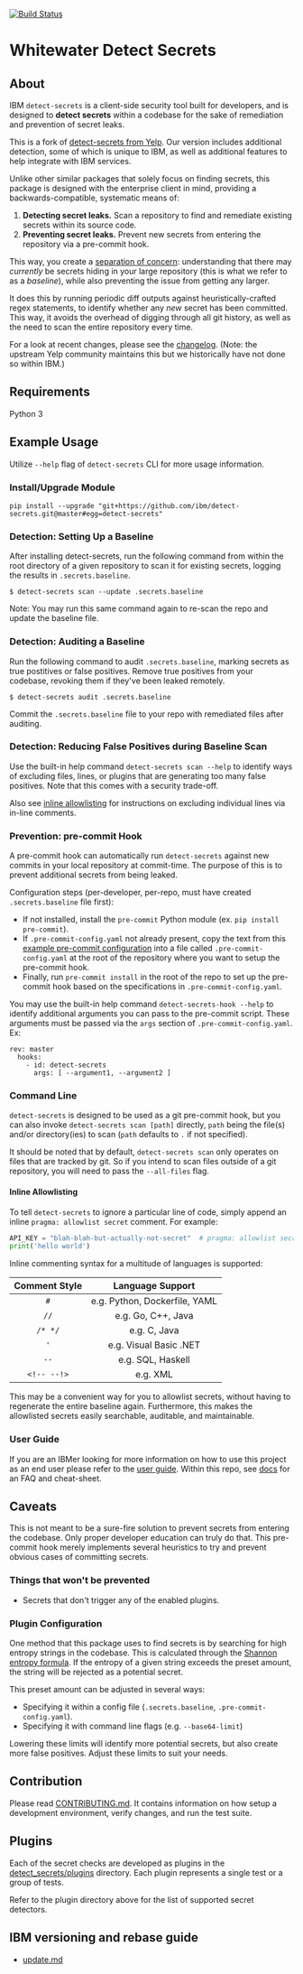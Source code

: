 [![Build Status](https://travis.ibm.com/Whitewater/whitewater-detect-secrets.svg?token=tSTYkwXezbKBusqJ3V4L&branch=master)](https://travis.ibm.com/Whitewater/whitewater-detect-secrets)

# Whitewater Detect Secrets

## About

IBM `detect-secrets` is a client-side security tool built for developers, and is designed to **detect secrets** within a codebase for the sake of remediation and prevention of secret leaks.

This is a fork of [detect-secrets from Yelp](https://github.com/Yelp/detect-secrets). Our version includes additional detection, some of which is unique to IBM, as well as additional features to help integrate with IBM services.

Unlike other similar packages that solely focus on finding secrets,
this package is designed with the enterprise client in mind,
providing a backwards-compatible, systematic means of:

1. **Detecting secret leaks.** Scan a repository to find and remediate existing secrets within its source code.
2. **Preventing secret leaks.** Prevent new secrets from entering the repository via a pre-commit hook.

This way, you create a
[separation of concern](https://en.wikipedia.org/wiki/Separation_of_concerns):
understanding that there may *currently* be secrets hiding in your large repository
(this is what we refer to as a _baseline_),
while also preventing the issue from getting any larger.

It does this by running periodic diff outputs against heuristically-crafted
regex statements, to identify whether any *new* secret has been committed. This
way, it avoids the overhead of digging through all git history, as well as the
need to scan the entire repository every time.

For a look at recent changes, please see the
[changelog](/CHANGELOG.md).
(Note: the upstream Yelp community maintains this but we historically have not done so within IBM.)

## Requirements

Python 3

## Example Usage

Utilize `--help` flag of `detect-secrets` CLI for more usage information.

### Install/Upgrade Module

`pip install --upgrade "git+https://github.com/ibm/detect-secrets.git@master#egg=detect-secrets"`


### Detection: Setting Up a Baseline

After installing detect-secrets, run the following command from within the root directory of a given repository to scan it for existing secrets, logging the results in `.secrets.baseline`.

```
$ detect-secrets scan --update .secrets.baseline
```

Note: You may run this same command again to re-scan the repo and update the baseline file.

### Detection: Auditing a Baseline

Run the following command to audit `.secrets.baseline`, marking secrets as true postitives or false positives. Remove true positives from your codebase, revoking them if they've been leaked remotely.

```
$ detect-secrets audit .secrets.baseline
```

Commit the `.secrets.baseline` file to your repo with remediated files after auditing.

### Detection: Reducing False Positives during Baseline Scan

Use the built-in help command `detect-secrets scan --help` to identify ways of excluding files, lines, or plugins that are generating too many false positives. Note that this comes with a security trade-off.

Also see [inline allowlisting](#inline-allowlisting) for instructions on excluding individual lines via in-line comments.

### Prevention: pre-commit Hook

A pre-commit hook can automatically run `detect-secrets` against new commits in your local repository at commit-time. The purpose of this is to prevent additional secrets from being leaked.

Configuration steps (per-developer, per-repo, must have created `.secrets.baseline` file first):

- If not installed, install the `pre-commit` Python module (ex. `pip install pre-commit`).
- If `.pre-commit-config.yaml` not already present, copy the text from this [example pre-commit configuration](/user-config/.pre-commit-config.yaml)
 into a file called `.pre-commit-config.yaml` at the root of the repository where you want to setup the pre-commit hook.
- Finally, run `pre-commit install` in the root of the repo to set up the pre-commit hook based on the specifications in `.pre-commit-config.yaml`.

You may use the built-in help command `detect-secrets-hook --help` to identify additional arguments you can pass to the pre-commit script. These arguments must be passed via the `args` section of `.pre-commit-config.yaml`. Ex:

```
rev: master
  hooks:
    - id: detect-secrets
      args: [ --argument1, --argument2 ]
```

### Command Line

`detect-secrets` is designed to be used as a git pre-commit hook, but you can also invoke `detect-secrets scan [path]` directly, `path` being the file(s) and/or directory(ies) to scan (`path` defaults to `.` if not specified).

It should be noted that by default, `detect-secrets scan` only operates on files that are tracked by git. So if you intend to scan files outside of a git repository, you will need to pass the `--all-files` flag.

#### Inline Allowlisting

To tell `detect-secrets` to ignore a particular line of code, simply append an
inline `pragma: allowlist secret` comment. For example:

```python
API_KEY = "blah-blah-but-actually-not-secret"  # pragma: allowlist secret
print('hello world')
```

Inline commenting syntax for a multitude of languages is supported:

| Comment Style | Language Support |
| :---:     | :---:       |
| `#` | e.g. Python, Dockerfile, YAML |
| `//` | e.g. Go, C++, Java |
| `/* */` | e.g. C, Java|
| `'` | e.g. Visual Basic .NET|
| `--` | e.g. SQL, Haskell|
| `<!-- --!>` | e.g. XML |

This may be a convenient way for you to allowlist secrets, without having to
regenerate the entire baseline again. Furthermore, this makes the allowlisted
secrets easily searchable, auditable, and maintainable.

### User Guide

If you are an IBMer looking for more information on how to use this project as an end user please refer to the [user guide](https://w3.ibm.com/w3publisher/detect-secrets/developer-tool). Within this repo, see [docs](/docs) for an FAQ and cheat-sheet.

## Caveats

This is not meant to be a sure-fire solution to prevent secrets from entering
the codebase. Only proper developer education can truly do that. This pre-commit
hook merely implements several heuristics to try and prevent obvious cases of
committing secrets.

### Things that won't be prevented

* Secrets that don't trigger any of the enabled plugins.

### Plugin Configuration

One method that this package uses to find secrets is by searching for high
entropy strings in the codebase. This is calculated through the [Shannon entropy
formula](http://blog.dkbza.org/2007/05/scanning-data-for-entropy-anomalies.html).
If the entropy of a given string exceeds the preset amount, the string will be
rejected as a potential secret.

This preset amount can be adjusted in several ways:

* Specifying it within a config file (`.secrets.baseline`, `.pre-commit-config.yaml`).
* Specifying it with command line flags (e.g. `--base64-limit`)

Lowering these limits will identify more potential secrets, but also create
more false positives. Adjust these limits to suit your needs.

## Contribution

Please read [CONTRIBUTING.md](/CONTRIBUTING.md). It contains information on how setup a development environment, verify changes, and run the test suite.

## Plugins

Each of the secret checks are developed as plugins in the [detect_secrets/plugins](/detect_secrets/plugins) directory. Each plugin represents a single test or a group of tests.

Refer to the plugin directory above for the list of supported secret detectors.

## IBM versioning and rebase guide

- [update.md](./update.md)
